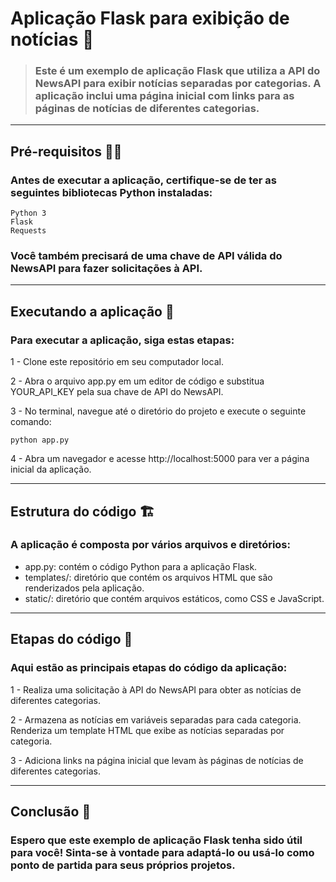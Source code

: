 # Aplicação Flask para exibição de notícias 📰

> ### <p>Este é um exemplo de aplicação Flask que utiliza a API do NewsAPI para exibir notícias separadas por categorias. A aplicação inclui uma página inicial com links para as páginas de notícias de diferentes categorias.</p>
___
## Pré-requisitos 🧑‍💻

### Antes de executar a aplicação, certifique-se de ter as seguintes bibliotecas Python instaladas:

    Python 3
    Flask
    Requests

### Você também precisará de uma chave de API válida do NewsAPI para fazer solicitações à API.
___
## Executando a aplicação 🚀
### Para executar a aplicação, siga estas etapas:

1 - Clone este repositório em seu computador local.

2 - Abra o arquivo app.py em um editor de código e substitua YOUR_API_KEY pela sua chave de API do NewsAPI.

3 - No terminal, navegue até o diretório do projeto e execute o seguinte comando:

    python app.py

4 - Abra um navegador e acesse http://localhost:5000 para ver a página inicial da aplicação.
___
## Estrutura do código 🏗️
### A aplicação é composta por vários arquivos e diretórios:
* app.py: contém o código Python para a aplicação Flask.
* templates/: diretório que contém os arquivos HTML que são renderizados pela aplicação.
* static/: diretório que contém arquivos estáticos, como CSS e JavaScript.
___

## Etapas do código 📝
### Aqui estão as principais etapas do código da aplicação:
1 - Realiza uma solicitação à API do NewsAPI para obter as notícias de diferentes categorias.

2 - Armazena as notícias em variáveis separadas para cada categoria.
Renderiza um template HTML que exibe as notícias separadas por categoria.

3 - Adiciona links na página inicial que levam às páginas de notícias de diferentes categorias.
___
## Conclusão 🎉
### Espero que este exemplo de aplicação Flask tenha sido útil para você! Sinta-se à vontade para adaptá-lo ou usá-lo como ponto de partida para seus próprios projetos.